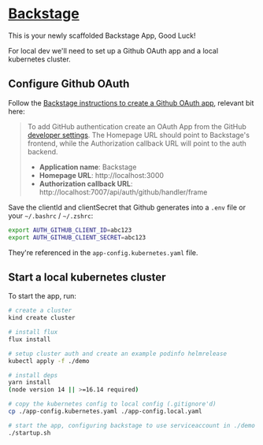# [Backstage](https://backstage.io)

This is your newly scaffolded Backstage App, Good Luck!

For local dev we'll need to set up a Github OAuth app and a local kubernetes cluster.

## Configure Github OAuth

Follow the [Backstage instructions to create a Github OAuth app](https://backstage.io/docs/auth/github/provider#create-an-oauth-app-on-github), relevant bit here:

> To add GitHub authentication create an OAuth App from the GitHub [developer settings](https://github.com/settings/developers). The Homepage URL should point to Backstage's frontend, while the Authorization callback URL will point to the auth backend.
>
> - **Application name**: Backstage
> - **Homepage URL**: http://localhost:3000
> - **Authorization callback URL**: http://localhost:7007/api/auth/github/handler/frame

Save the clientId and clientSecret that Github generates into a `.env` file or your `~/.bashrc` / `~/.zshrc`:

```bash
export AUTH_GITHUB_CLIENT_ID=abc123
export AUTH_GITHUB_CLIENT_SECRET=abc123
```

They're referenced in the `app-config.kubernetes.yaml` file.

## Start a local kubernetes cluster

To start the app, run:

```sh
# create a cluster
kind create cluster

# install flux
flux install

# setup cluster auth and create an example podinfo helmrelease
kubectl apply -f ./demo

# install deps
yarn install
(node version 14 || >=16.14 required)

# copy the kubernetes config to local config (.gitignore'd)
cp ./app-config.kubernetes.yaml ./app-config.local.yaml

# start the app, configuring backstage to use serviceaccount in ./demo
./startup.sh
```
